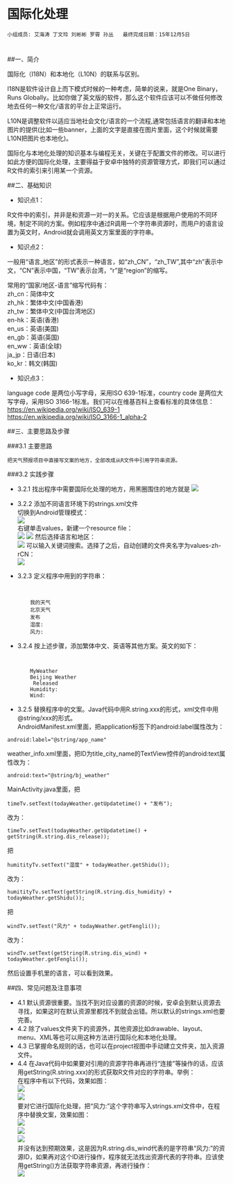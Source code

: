 # 国际化处理


    小组成员: 艾海涛 丁文玲 刘彬彬 罗霄 孙丛   最终完成日期：15年12月5日
# 

##一、简介

国际化（I18N）和本地化（L10N）的联系与区别。

I18N是软件设计自上而下模式时候的一种考虑，简单的说来，就是One Binary，Runs Globally。比如你做了英文版的软件，那么这个软件应该可以不做任何修改地去任何一种文化/语言的平台上正常运行。

L10N是调整软件以适应当地社会文化/语言的一个流程,通常包括语言的翻译和本地图片的提供(比如一些banner，上面的文字是直接在图片里面，这个时候就需要L10N把图片也本地化)。

国际化与本地化处理的知识基本与编程无关，关键在于配置文件的修改。可以进行如此方便的国际化处理，主要得益于安卓中独特的资源管理方式，即我们可以通过R文件的索引来引用某一个资源。

##二、基础知识
   
* 知识点1：

R文件中的索引，并非是和资源一对一的关系。它应该是根据用户使用的不同环境，制定不同的方案。例如程序中通过R调用一个字符串资源时，而用户的语言设置为英文时，Android就会调用英文方案里面的字符串。

* 知识点2：

一般用“语言_地区”的形式表示一种语言，如“zh_CN”，“zh_TW”,其中“zh”表示中文，“CN”表示中国，“TW”表示台湾，“r”是“region”的缩写。

常用的“国家/地区-语言”缩写代码有：  
      zh_cn：简体中文  
      zh_hk：繁体中文(中国香港)    
      zh_tw：繁体中文(中国台湾地区)  
      en-hk：英语(香港)  
      en_us：英语(美国)  
      en_gb：英语(英国)  
      en_ww：英语(全球)  
      ja_jp：日语(日本)  
      ko_kr：韩文(韩国)


* 知识点3：

language code 是两位小写字母，采用ISO 639-1标准，country code 是两位大写字母，采用ISO 3166-1标准。我们可以在维基百科上查看标准的具体信息：  
https://en.wikipedia.org/wiki/ISO_639-1  
https://en.wikipedia.org/wiki/ISO_3166-1_alpha-2



##三、主要思路及步骤

###3.1 主要思路

    把天气预报项目中直接写文案的地方，全部改成从R文件中引用字符串资源。

###3.2 实践步骤

*   3.2.1 找出程序中需要国际化处理的地方，用黑圈围住的地方就是
![](g11n_1.png)
*   3.2.2 添加不同语言环境下的strings.xml文件    
切换到Android管理模式：  
![](g11n_13.png)  
右键单击values，新建一个resource file：  
![](g11n_2.png)
![](g11n_3.png)
然后选择语言和地区：  
![](g11n_4.png)
可以输入关键词搜索。选择了之后，自动创建的文件夹名字为values-zh-rCN：  
![](g11n_5.png)
*   3.2.3 定义程序中用到的字符串：

    <pre><code><?xml version="1.0" encoding="utf-8"?>  
    <resources>  
        <string name="app_name">我的天气</string>
        <string name="bj_weather">北京天气</string>
        <string name="dis_release">发布</string>
        <string name="dis_humidity">湿度:</string>
        <string name="dis_wind">风力:</string>
    </resources></code></pre>
*   3.2.4 按上述步骤，添加繁体中文、英语等其他方案。英文的如下：  

    <pre><code><?xml version="1.0" encoding="utf-8"?>
    <resources>
        <string name="app_name">MyWeather</string>
        <string name="bj_weather">Beijing Weather</string>
        <string name="dis_release"> Released</string>
        <string name="dis_humidity">Humidity:</string>
        <string name="dis_wind">Wind:</string>
    </resources></code></pre>

*   3.2.5 替换程序中的文案。Java代码中用R.string.xxx的形式，xml文件中用@string/xxx的形式。  
AndroidManifest.xml里面，把application标签下的android:label属性改为：
<pre><code>android:label="@string/app_name"</code></pre>
weather_info.xml里面，把ID为title_city_name的TextView控件的android:text属性改为：  
<pre><code>android:text="@string/bj_weather"</code></pre>
MainActivity.java里面，把  
<pre><code>timeTv.setText(todayWeather.getUpdatetime() + "发布");</code></pre>
改为：  
<pre><code>timeTv.setText(todayWeather.getUpdatetime() + getString(R.string.dis_release));</code></pre> 
把  
<pre><code>humitityTv.setText("湿度" + todayWeather.getShidu());</code></pre>
改为：
<pre><code>humitityTv.setText(getString(R.string.dis_humidity) + todayWeather.getShidu());</code></pre>
把  
<pre><code>windTv.setText("风力" + todayWeather.getFengli());</code></pre>
改为：
<pre><code>windTv.setText(getString(R.string.dis_wind) + todayWeather.getFengli());</code></pre>
然后设置手机里的语言，可以看到效果。

##四、常见问题及注意事项

*   4.1 默认资源很重要。当找不到对应设置的资源的时候，安卓会到默认资源去寻找，如果这时在默认资源里都找不到就会出错。所以默认的strings.xml也要完善。
*   4.2 除了values文件夹下的资源外，其他资源比如drawable、layout、menu、XML等也可以用这种方法进行国际化和本地化处理。
*   4.3 已掌握命名规则的话，也可以在project视图中手动建立文件夹，加入资源文件。
*   4.4 在Java代码中如果要对引用的资源字符串再进行“连接”等操作的话，应该用getString(R.string.xxx)的形式获取R文件对应的字符串。举例：  
在程序中有以下代码，效果如图：    
![](g11n_7.png)  
![](g11n_8.png)  
要对它进行国际化处理，把“风力:”这个字符串写入strings.xml文件中，在程序中替换文案，效果如图：  
![](g11n_9.png)  
![](g11n_10.png)  
![](g11n_11.png)  
并没有达到预期效果，这是因为R.string.dis_wind代表的是字符串“风力:”的资源ID，如果再对这个ID进行操作，程序就无法找出资源代表的字符串。应该使用getString()方法获取字符串资源，再进行操作：  
![](g11n_12.png)